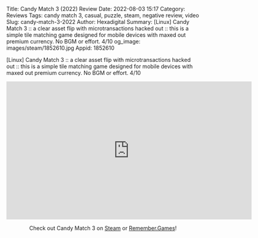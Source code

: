Title: Candy Match 3 (2022) Review
Date: 2022-08-03 15:17
Category: Reviews
Tags: candy match 3, casual, puzzle, steam, negative review, video
Slug: candy-match-3-2022
Author: Hexadigital
Summary: [Linux] Candy Match 3 :: a clear asset flip with microtransactions hacked out :: this is a simple tile matching game designed for mobile devices with maxed out premium currency. No BGM or effort. 4/10
og_image: images/steam/1852610.jpg
Appid: 1852610

[Linux] Candy Match 3 :: a clear asset flip with microtransactions hacked out :: this is a simple tile matching game designed for mobile devices with maxed out premium currency. No BGM or effort. 4/10

<center><iframe src="https://www.youtube.com/embed/e88lPb6bhuo?feature=oembed" allow="accelerometer; autoplay; encrypted-media; gyroscope; picture-in-picture" width="640" height="360" frameborder="0"></iframe>

Check out Candy Match 3 on [Steam](https://store.steampowered.com/app/1852610/?curator_clanid=34633900) or [Remember.Games](https://remember.games/game/6280/)!</center>